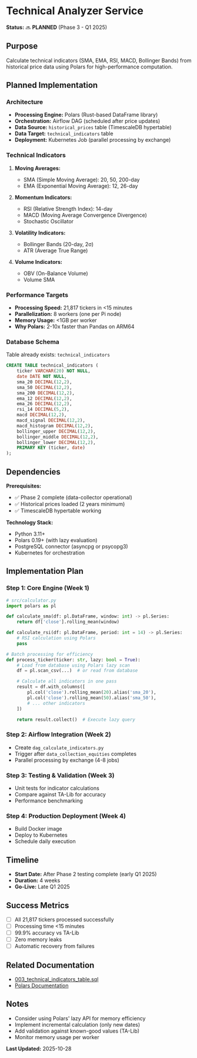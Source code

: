 # Technical Analyzer Service

**Status:** 🔜 **PLANNED** (Phase 3 - Q1 2025)

## Purpose
Calculate technical indicators (SMA, EMA, RSI, MACD, Bollinger Bands) from historical price data using Polars for high-performance computation.

## Planned Implementation

### Architecture
- **Processing Engine:** Polars (Rust-based DataFrame library)
- **Orchestration:** Airflow DAG (scheduled after price updates)
- **Data Source:** `historical_prices` table (TimescaleDB hypertable)
- **Data Target:** `technical_indicators` table
- **Deployment:** Kubernetes Job (parallel processing by exchange)

### Technical Indicators
1. **Moving Averages:**
   - SMA (Simple Moving Average): 20, 50, 200-day
   - EMA (Exponential Moving Average): 12, 26-day

2. **Momentum Indicators:**
   - RSI (Relative Strength Index): 14-day
   - MACD (Moving Average Convergence Divergence)
   - Stochastic Oscillator

3. **Volatility Indicators:**
   - Bollinger Bands (20-day, 2σ)
   - ATR (Average True Range)

4. **Volume Indicators:**
   - OBV (On-Balance Volume)
   - Volume SMA

### Performance Targets
- **Processing Speed:** 21,817 tickers in <15 minutes
- **Parallelization:** 8 workers (one per Pi node)
- **Memory Usage:** <1GB per worker
- **Why Polars:** 2-10x faster than Pandas on ARM64

### Database Schema
Table already exists: `technical_indicators`
```sql
CREATE TABLE technical_indicators (
    ticker VARCHAR(20) NOT NULL,
    date DATE NOT NULL,
    sma_20 DECIMAL(12,2),
    sma_50 DECIMAL(12,2),
    sma_200 DECIMAL(12,2),
    ema_12 DECIMAL(12,2),
    ema_26 DECIMAL(12,2),
    rsi_14 DECIMAL(5,2),
    macd DECIMAL(12,2),
    macd_signal DECIMAL(12,2),
    macd_histogram DECIMAL(12,2),
    bollinger_upper DECIMAL(12,2),
    bollinger_middle DECIMAL(12,2),
    bollinger_lower DECIMAL(12,2),
    PRIMARY KEY (ticker, date)
);
```

## Dependencies
**Prerequisites:**
- ✅ Phase 2 complete (data-collector operational)
- ✅ Historical prices loaded (2 years minimum)
- ✅ TimescaleDB hypertable working

**Technology Stack:**
- Python 3.11+
- Polars 0.19+ (with lazy evaluation)
- PostgreSQL connector (asyncpg or psycopg3)
- Kubernetes for orchestration

## Implementation Plan

### Step 1: Core Engine (Week 1)
```python
# src/calculator.py
import polars as pl

def calculate_sma(df: pl.DataFrame, window: int) -> pl.Series:
    return df['close'].rolling_mean(window)

def calculate_rsi(df: pl.DataFrame, period: int = 14) -> pl.Series:
    # RSI calculation using Polars
    pass

# Batch processing for efficiency
def process_ticker(ticker: str, lazy: bool = True):
    # Load from database using Polars lazy scan
    df = pl.scan_csv(...)  # or read from database

    # Calculate all indicators in one pass
    result = df.with_columns([
        pl.col('close').rolling_mean(20).alias('sma_20'),
        pl.col('close').rolling_mean(50).alias('sma_50'),
        # ... other indicators
    ])

    return result.collect()  # Execute lazy query
```

### Step 2: Airflow Integration (Week 2)
- Create `dag_calculate_indicators.py`
- Trigger after `data_collection_equities` completes
- Parallel processing by exchange (4-8 jobs)

### Step 3: Testing & Validation (Week 3)
- Unit tests for indicator calculations
- Compare against TA-Lib for accuracy
- Performance benchmarking

### Step 4: Production Deployment (Week 4)
- Build Docker image
- Deploy to Kubernetes
- Schedule daily execution

## Timeline
- **Start Date:** After Phase 2 testing complete (early Q1 2025)
- **Duration:** 4 weeks
- **Go-Live:** Late Q1 2025

## Success Metrics
- [ ] All 21,817 tickers processed successfully
- [ ] Processing time <15 minutes
- [ ] 99.9% accuracy vs TA-Lib
- [ ] Zero memory leaks
- [ ] Automatic recovery from failures

## Related Documentation
- [003_technical_indicators_table.sql](../../database/migrations/003_technical_indicators_table.sql)
- [Polars Documentation](https://pola-rs.github.io/polars/)

## Notes
- Consider using Polars' lazy API for memory efficiency
- Implement incremental calculation (only new dates)
- Add validation against known-good values (TA-Lib)
- Monitor memory usage per worker

**Last Updated:** 2025-10-28
